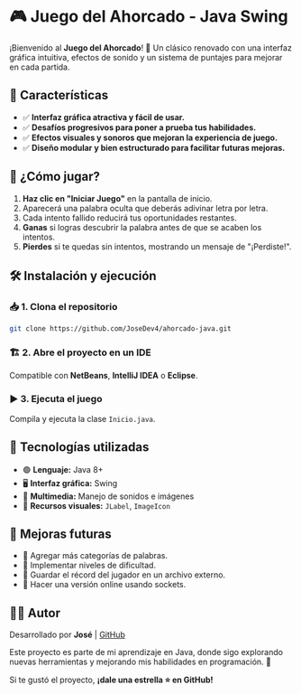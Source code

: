 # 🎮 Juego del Ahorcado - Java Swing

¡Bienvenido al **Juego del Ahorcado**! 🎉 Un clásico renovado con una interfaz gráfica intuitiva, efectos de sonido y un sistema de puntajes para mejorar en cada partida.


## 🚀 Características

- ✅ **Interfaz gráfica atractiva y fácil de usar.**
- ✅ **Desafíos progresivos para poner a prueba tus habilidades.**
- ✅ **Efectos visuales y sonoros que mejoran la experiencia de juego.**
- ✅ **Diseño modular y bien estructurado para facilitar futuras mejoras.**


## 🎲 ¿Cómo jugar?

1. **Haz clic en "Iniciar Juego"** en la pantalla de inicio.
2. Aparecerá una palabra oculta que deberás adivinar letra por letra.
3. Cada intento fallido reducirá tus oportunidades restantes.
4. **Ganas** si logras descubrir la palabra antes de que se acaben los intentos.
5. **Pierdes** si te quedas sin intentos, mostrando un mensaje de "¡Perdiste!".


## 🛠️ Instalación y ejecución

### 📥 1. Clona el repositorio

```bash
git clone https://github.com/JoseDev4/ahorcado-java.git
```

### 🏗️ 2. Abre el proyecto en un IDE
Compatible con **NetBeans**, **IntelliJ IDEA** o **Eclipse**.

### ▶️ 3. Ejecuta el juego
Compila y ejecuta la clase `Inicio.java`.


## 🔧 Tecnologías utilizadas

- 🟢 **Lenguaje:** Java 8+
- 🖥️ **Interfaz gráfica:** Swing
- 🎵 **Multimedia:** Manejo de sonidos e imágenes
- 🎨 **Recursos visuales:** `JLabel`, `ImageIcon`


## 📌 Mejoras futuras

- 📌 Agregar más categorías de palabras.
- 📌 Implementar niveles de dificultad.
- 📌 Guardar el récord del jugador en un archivo externo.
- 📌 Hacer una versión online usando sockets.


## 👨‍💻 Autor

Desarrollado por **José** | [GitHub](https://github.com/JoseDev4)

Este proyecto es parte de mi aprendizaje en Java, donde sigo explorando nuevas herramientas y mejorando mis habilidades en programación. 🚀

Si te gustó el proyecto, **¡dale una estrella ⭐ en GitHub!**
